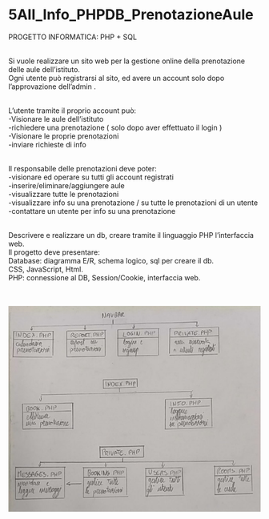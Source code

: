 # 5AII_Info_PHPDB_PrenotazioneAule

PROGETTO INFORMATICA: PHP + SQL <br><br>

Si vuole realizzare un sito web per la gestione online della prenotazione delle aule dell’istituto. <br>
Ogni utente può registrarsi al sito, ed avere un account solo dopo l’approvazione dell’admin . <br><br>

L’utente tramite il proprio account può:<br>
-Visionare le aule dell’istituto<br>
-richiedere una prenotazione ( solo dopo aver effettuato il login )<br>
-Visionare le proprie prenotazioni <br>
-inviare richieste di info<br><br>

Il responsabile delle prenotazioni deve poter:<br>
-visionare ed operare su tutti gli account registrati<br>
-inserire/eliminare/aggiungere aule<br>
-visualizzare tutte le prenotazioni<br>
-visualizzare info su una prenotazione / su tutte le prenotazioni di un utente<br>
-contattare un utente per info su una prenotazione<br><br>

Descrivere e realizzare un db, creare tramite il linguaggio PHP l’interfaccia web. <br>
Il progetto deve presentare:<br>
Database: diagramma E/R, schema logico, sql per creare il db.<br>
CSS, JavaScript, Html.<br>
PHP: connessione al DB, Session/Cookie, interfaccia web. <br><br><br>


<img src="DB/scheme.jpg" alt="schema">
